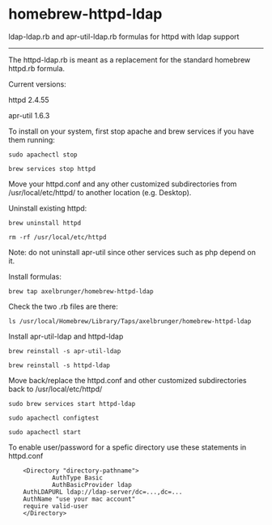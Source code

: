 # homebrew-httpd-ldap
ldap-ldap.rb and apr-util-ldap.rb formulas for httpd with ldap support

----------------------------------------------------------------------

The httpd-ldap.rb is meant as a replacement for the standard homebrew httpd.rb formula.

Current versions:

httpd 2.4.55

apr-util 1.6.3

To install on your system, first stop apache and brew services if you have them running:

`sudo apachectl stop`

`brew services stop httpd`

Move your httpd.conf and any other customized subdirectories from /usr/local/etc/httpd/ to another location (e.g. Desktop).

Uninstall existing httpd: 

`brew uninstall httpd`

`rm -rf /usr/local/etc/httpd`

Note: do not uninstall apr-util since other services such as php depend on it.

Install formulas:

`brew tap axelbrunger/homebrew-httpd-ldap`

Check the two .rb files are there:

`ls /usr/local/Homebrew/Library/Taps/axelbrunger/homebrew-httpd-ldap`

Install apr-util-ldap and httpd-ldap

`brew reinstall -s apr-util-ldap`

`brew reinstall -s httpd-ldap`

Move back/replace the httpd.conf and other customized subdirectories back to /usr/local/etc/httpd/

`sudo brew services start httpd-ldap`

`sudo apachectl configtest`

`sudo apachectl start`

To enable user/password for a spefic directory use these statements in httpd.conf

        <Directory "directory-pathname">
                AuthType Basic
                AuthBasicProvider ldap
		AuthLDAPURL ldap://ldap-server/dc=...,dc=...
		AuthName "use your mac account"
		require valid-user
        </Directory>



